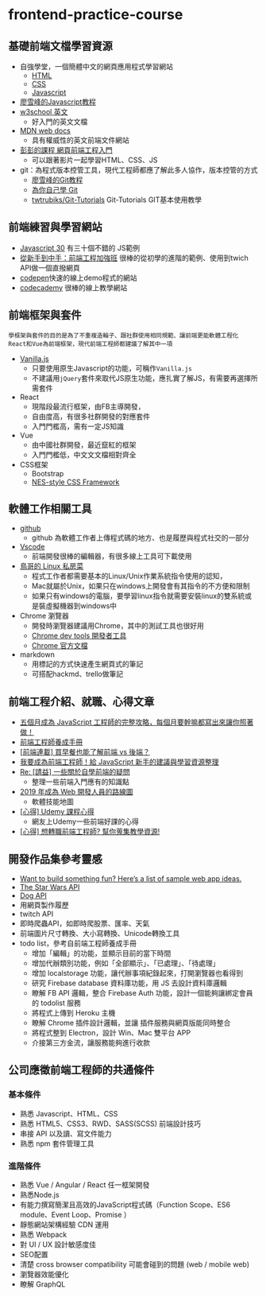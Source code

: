 # frontend-practice-course

## 基礎前端文檔學習資源
* 自強學堂，一個簡體中文的網頁應用程式學習網站
	* [HTML](https://code.ziqiangxuetang.com/html/html-tutorial.html)
	* [CSS](https://code.ziqiangxuetang.com/css/css-tutorial.html)
	* [Javascript](https://code.ziqiangxuetang.com/js/js-tutorial.html)
* [廖雪峰的Javascript教程](https://www.liaoxuefeng.com/wiki/1022910821149312)
* [w3school 英文](https://www.w3schools.com/)
	* 好入門的英文文檔
* [MDN web docs](https://developer.mozilla.org/zh-TW/)
	* 具有權威性的英文前端文件網站
* [彭彭的課程 網頁前端工程入門](https://www.youtube.com/watch?v=SRbewm2AUew&list=PL-g0fdC5RMbpqZ0bmvJTgVTS4tS3txRVp)
	* 可以跟著影片一起學習HTML、CSS、JS
* git：為程式版本控管工具，現代工程師都應了解此多人協作，版本控管的方式
	* [廖雪峰的Git教程](https://www.liaoxuefeng.com/wiki/896043488029600)
	* [為你自己學 Git](https://gitbook.tw/)
	* [twtrubiks/Git-Tutorials](https://github.com/twtrubiks/Git-Tutorials) Git-Tutorials GIT基本使用教學

## 前端練習與學習網站
* [Javascript 30](https://javascript30.com/) 有三十個不錯的 JS範例
* [從新手到中手：前端工程加強班](https://github.com/aszx87410/frontend-intermediate-course) 
很棒的從初學的進階的範例、使用到twich API做一個直撥網頁
* [codepen](https://codepen.io/)快速的線上demo程式的網站
* [codecademy](https://www.codecademy.com/) 很棒的線上教學網站

## 前端框架與套件

``` 
學框架與套件的目的是為了不重複造輪子、跟社群使用相同規範、讓前端更能軟體工程化
React和Vue為前端框架，現代前端工程師都建議了解其中一項 
```

* [Vanilla.js](https://medium.com/%E7%A8%8B%E5%BC%8F%E4%BA%BA%E6%9C%88%E5%88%8A/%E5%8E%9F%E7%94%9F%E7%9A%84-javascript-%E7%94%A8%E6%B3%95-vanilla-js-e53d3cdb5e8)
	* 只要使用原生Javascript的功能，可稱作`Vanilla.js`
	* 不建議用`jQuery`套件來取代JS原生功能，應扎實了解JS，有需要再選擇所需套件
* React
	* 現階段最流行框架，由FB主導開發，
	* 自由度高，有很多社群開發的對應套件
	* 入門門檻高，需有一定JS知識
* Vue
	* 由中國社群開發，最近竄紅的框架
	* 入門門檻低，中文文文檔相對齊全
* CSS框架
	* Bootstrap
	* [NES-style CSS Framework](https://github.com/nostalgic-css/NES.css?ref=devawesome)

## 軟體工作相關工具
* [github](https://github.com/)
	* github 為軟體工作者上傳程式碼的地方、也是履歷與程式社交的一部分
* [Vscode](https://code.visualstudio.com/)
	* 前端開發很棒的編輯器，有很多線上工具可下載使用
* [鳥哥的 Linux 私房菜](http://linux.vbird.org/) 
	* 程式工作者都需要基本的Linux/Unix作業系統指令使用的認知，
	* Mac就屬於Unix，如果只在windows上開發會有其指令的不方便和限制
	* 如果只有windows的電腦，要學習linux指令就需要安裝linux的雙系統或是裝虛擬機器到windows中
* Chrome 瀏覽器
	* 開發時瀏覽器建議用Chrome，其中的測試工具也很好用
	* [Chrome dev tools 開發者工具](https://pjchender.blogspot.com/2017/06/chrome-dev-tools.html) 
	* [Chrome 官方文檔](https://developers.google.com/web/tools/chrome-devtools/)
* markdown
	* 用標記的方式快速產生網頁式的筆記
	* 可搭配hackmd、trello做筆記

## 前端工程介紹、就職、心得文章
* [五個月成為 JavaScript 工程師的完整攻略，每個月要幹嘛都寫出來讓你照著做！](https://buzzorange.com/techorange/2018/01/04/learn-coding-in-5-months/)
* [前端工程師養成手冊](https://mrliao.gitbooks.io/f2ebook/content/)
* [[前端連載] 買早餐也能了解前端 vs 後端？](https://noootown.wordpress.com/2016/03/23/frontend-backend-breakfast/)
* [我要成為前端工程師！給 JavaScript 新手的建議與學習資源整理](https://blog.miniasp.com/post/2016/02/02/JavaScript-novice-advice-and-learning-resources)
* [Re: [請益] 一些關於自學前端的疑問](https://www.ptt.cc/bbs/Soft_Job/M.1529980631.A.041.html)
	* 整理一些前端入門應有的知識點
* [2019 年成為 Web 開發人員的路線圖](https://github.com/goodjack/developer-roadmap-chinese) 
	* 軟體技能地圖
* [[心得] Udemy 課程心得](https://www.ptt.cc/bbs/Soft_Job/M.1562604814.A.927.html) 
	* 網友上Udemy一些前端好課的心得
* [[心得] 想轉職前端工程師? 幫你蒐集教學資源!](https://www.ptt.cc/bbs/Soft_Job/M.1562589512.A.CBA.html)

## 開發作品集參考靈感
* [Want to build something fun? Here’s a list of sample web app ideas.](https://www.freecodecamp.org/news/want-to-build-something-fun-heres-a-list-of-sample-web-app-ideas-b991bce0ed9a/)
* [The Star Wars API](https://swapi.co/)
* [Dog API](https://dog.ceo/dog-api/)
* 用網頁製作履歷
* twitch API
* 即時爬蟲API，如即時爬股票、匯率、天氣
* 前端圖片尺寸轉換、大小寫轉換、Unicode轉換工具
* todo list，參考自前端工程師養成手冊
	* 增加「編輯」的功能，並顯示目前的當下時間
	* 增加代辦類別功能，例如「全部顯示」、「已處理」、「待處理」
	* 增加 localstorage 功能，讓代辦事項紀錄起來，打開瀏覽器也看得到
	* 研究 Firebase database 資料庫功能，用 JS 去設計資料庫邏輯
	* 瞭解 FB API 邏輯，整合 Firebase Auth 功能，設計一個能夠讓綁定會員的 todolist 服務
	* 將程式上傳到 Heroku 主機
	* 瞭解 Chrome 插件設計邏輯，並讓 插件服務與網頁版能同時整合
	* 將程式整到 Electron，設計 Win、Mac 雙平台 APP
	* 介接第三方金流，讓服務能夠進行收款

## 公司應徵前端工程師的共通條件
### 基本條件
* 熟悉 Javascript、HTML、CSS
* 熟悉 HTML5、CSS3、RWD、SASS(SCSS) 前端設計技巧
* 串接 API 以及讀、寫文件能力
* 熟悉 npm 套件管理工具

### 進階條件
* 熟悉 Vue / Angular / React 任一框架開發
* 熟悉Node.js
* 有能力撰寫簡潔且高效的JavaScript程式碼（Function Scope、ES6 module、Event Loop、Promise ）
* 靜態網站架構經驗 CDN 運用
* 熟悉 Webpack
* 對 UI / UX 設計敏感度佳 
* SEO配置
* 清楚 cross browser compatibility 可能會碰到的問題 (web / mobile web)
* 瀏覽器效能優化
* 瞭解 GraphQL